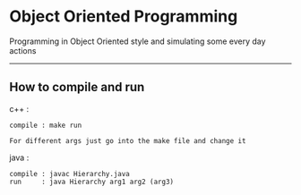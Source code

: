 # Object Oriented Programming

Programming in Object Oriented style and simulating some every day actions

-------------------------------
How to compile and run
-------------------------------
c++  :

	compile : make run
	
	For different args just go into the make file and change it
  
java :

	compile : javac Hierarchy.java  
	run     : java Hierarchy arg1 arg2 (arg3)
